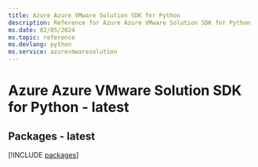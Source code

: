 ```yaml
---
title: Azure Azure VMware Solution SDK for Python
description: Reference for Azure Azure VMware Solution SDK for Python
ms.date: 02/05/2024
ms.topic: reference
ms.devlang: python
ms.service: azurevmwaresolution
---
```

# Azure Azure VMware Solution SDK for Python - latest
## Packages - latest
[!INCLUDE [packages](azure-vmware-solution-index.md)]